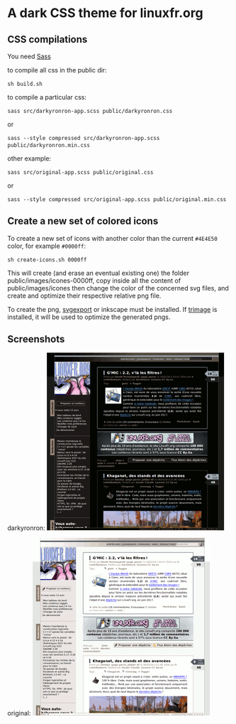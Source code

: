 A dark CSS theme for linuxfr.org
================================

CSS compilations
----------------

You need [Sass](https://sass-lang.com/)

to compile all css in the public dir:

    sh build.sh

to compile a particular css:

    sass src/darkyronron-app.scss public/darkyronron.css
or

    sass --style compressed src/darkyronron-app.scss public/darkyronron.min.css

other example:

    sass src/original-app.scss public/original.css
or

    sass --style compressed src/original-app.scss public/original.min.css


Create a new set of colored icons
---------------------------------

To create a new set of icons with another color than the current `#4E4E50` 
color, for example `#0000ff`:

    sh create-icons.sh 0000ff

This will create (and erase an eventual existing one) the folder 
public/images/icones-0000ff, copy inside all the content of public/images/icones 
then change the color of the concerned svg files, and create and optimize their 
respective relative png file.

To create the png, [svgexport](https://github.com/shakiba/svgexport) or inkscape
must be installed. 
If [trimage](https://trimage.org/) is installed, it will be used to optimize the 
generated pngs.


Screenshots
-----------

darkyronron:
![](screenshots/darkyronron.png)

original:
![](screenshots/original.png)
